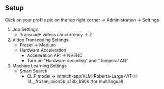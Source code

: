## Setup
Click on your profile pic on the top right corner -> Administration -> Settings
1. Job Settings
    - Transcode videos concurrency -> 2
2. Video Transcoding Settings
    - Preset -> Medium
    - Hardware Acceleration
        - Acceleration API -> NVENC
        - Turn on "Hardware decoding" and "Temporal AQ"
3. Machine Learning Settings
    - Smart Search
        - CLIP model -> immich-app/XLM-Roberta-Large-ViT-H-14__frozen_laion5b_s13b_b90k (for multilingual)
